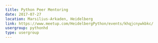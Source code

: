 ```yaml
---
title: Python Peer Mentoring
date: 2017-07-27
location: Marsilius-Arkaden, Heidelberg
link: https://www.meetup.com/HeidelbergPython/events/khqjcnywkbkc/
usergroup: pythonhd
type: usergroup
---
```

